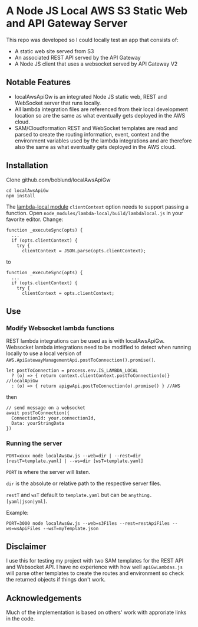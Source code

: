 # A Node JS Local AWS S3 Static Web and API Gateway Server

This repo was developed so I could locally test an app that consists of:
- A static web site served from S3
- An associated REST API served by the API Gateway
- A Node JS client that uses a websocket served by API Gateway V2

## Notable Features

- localAwsApiGw is an integrated Node JS static web, REST and WebSocket server that runs locally.
- All lambda integration files are referenced from their local development location so are the same as what eventually gets deployed in the AWS cloud.
- SAM/Cloudformation REST and WebSocket templates are read and parsed to create the routing information, event, context and the environment variables used by the lambda integrations and are therefore also the same as what eventually gets deployed in the AWS cloud.

## Installation

Clone github.com/boblund/localAwsApiGw

```
cd localAwsApiGw
npm install
```

The [lambda-local module](https://www.npmjs.com/package/lambda-local) ```clientContext``` option needs to support passing a function.
Open ```node_modules/lambda-local/build/lambdalocal.js``` in your favorite editor. Change:

```
function _executeSync(opts) {
  ...
  if (opts.clientContext) {
    try {
      clientContext = JSON.parse(opts.clientContext);
```

to

```
function _executeSync(opts) {
  ...
  if (opts.clientContext) {
    try {
      clientContext = opts.clientContext;
```

## Use

### Modify Websocket lambda functions

REST lambda integrations can be used as is with localAwsApiGw. Websocket lambda integrations need to be modified to detect when running locally to use a local version of
```AWS.ApiGatewayManagementApi.postToConnection().promise()```.

```
let postToConnection = process.env.IS_LAMBDA_LOCAL
  ? (o) => { return context.clientContext.postToConnection(o)} //localApiGw
  : (o) => { return apigwApi.postToConnection(o).promise() } //AWS
```

then

```
// send message on a websocket
await postToConnection({
  ConnectionId: your.connectionId,
  Data: yourStringData
})
```

### Running the server

```PORT=xxxx node localAwsGw.js --web=dir | --rest=dir [restT=template.yaml] | --ws=dir [wsT=template.yaml]```

```PORT``` is where the server will listen.

```dir``` is the absolute or relative path to the respective server files.

```restT``` and ```wsT``` default to ```template.yaml``` but can be ```anything.[yaml|json|yml]```.

Example:

```
PORT=3000 node localAwsGw.js --web=s3Files --rest=restApiFiles --ws=wsApiFiles --wsT=myTemplate.json
```

## Disclaimer

I use this for testing my project with two SAM templates for the REST API and Websocket API. I have no experience with how well ```apiGwLambdas.js``` will parse other templates to create the routes and environment so check the returned objects if things don't work.

## Acknowledgements

Much of the implementation is based on others' work with approriate links in the code.
